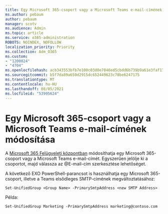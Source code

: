 ```yaml
---
title: Egy Microsoft 365-csoport vagy a Microsoft Teams e-mail-címének módosítása
ms.author: pebaum
author: pebaum
manager: scotv
ms.audience: Admin
ms.topic: article
ms.service: o365-administration
ROBOTS: NOINDEX, NOFOLLOW
localization_priority: Priority
ms.collection: Adm_O365
ms.custom:
- "1200024"
- "4704"
ms.openlocfilehash: acb343553bfb7e100c03d0e7046ed5cbdd6b739b9a61e3faf17768bd8aadff34
ms.sourcegitcommit: b5f7da89a650d2915dc652449623c78be6247175
ms.translationtype: MT
ms.contentlocale: hu-HU
ms.lasthandoff: 08/05/2021
ms.locfileid: "53995624"
---
```

# <a name="change-email-address-of-a-microsoft-365-group-or-microsoft-teams"></a>Egy Microsoft 365-csoport vagy a Microsoft Teams e-mail-címének módosítása

A [Microsoft 365 Felügyeleti központban](https://admin.microsoft.com/) módosíthatja egy Microsoft 365-csoport vagy a Microsoft Teams e-mail-címét. Egyszerűen jelölje ki a csoportot, majd válassza az @E-mail-cím szerkesztése lehetőséget.

A következő EXO PowerShell-parancsot is használhatja egy Microsoft 365-csoport, illetve a Teams elsődleges SMTP-címének megváltoztatásához:

`Set-UnifiedGroup <Group Name> -PrimarySmtpAddress <new SMTP Address>`

Példa:

`Set-UnifiedGroup Marketing -PrimarySmtpAddress marketing@contoso.com`

